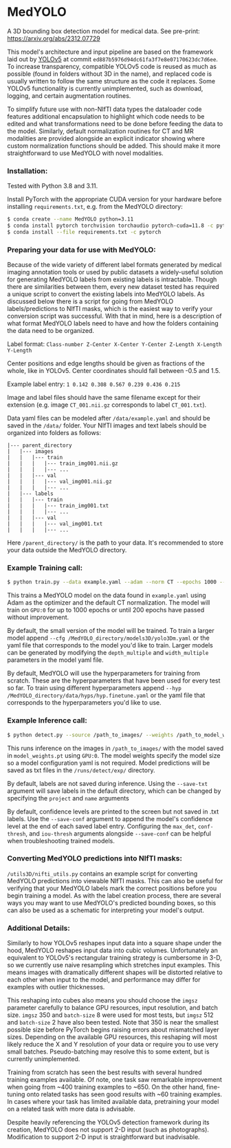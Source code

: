 # MedYOLO

A 3D bounding box detection model for medical data.
See pre-print: https://arxiv.org/abs/2312.07729

This model's architecture and input pipeline are based on the framework laid out by [YOLOv5](https://github.com/ultralytics/yolov5) at commit `ed887b5976d94dc61fa3f7e8e07170623dc7d6ee`.
To increase transparency, compatible YOLOv5 code is reused as much as possible (found in folders without 3D in the name), and replaced code is usually written to follow the same structure as the code it replaces.
Some YOLOv5 functionality is currently unimplemented, such as download, logging, and certain augmentation routines.

To simplify future use with non-NIfTI data types the dataloader code features additional encapsulation to highlight which code needs to be edited and what transformations need to be done before feeding the data to the model.
Similarly, default normalization routines for CT and MR modalities are provided alongside an explicit indicator showing where custom normalization functions should be added.
This should make it more straightforward to use MedYOLO with novel modalities. 

### Installation:

Tested with Python 3.8 and 3.11.

Install PyTorch with the appropriate CUDA version for your hardware before installing `requirements.txt`, e.g. from the MedYOLO directory:

```bash
$ conda create --name MedYOLO python=3.11
$ conda install pytorch torchvision torchaudio pytorch-cuda=11.8 -c pytorch -c nvidia
$ conda install --file requirements.txt -c pytorch
```

### Preparing your data for use with MedYOLO:

Because of the wide variety of different label formats generated by medical imaging annotation tools or used by public datasets a widely-useful solution for generating MedYOLO labels from existing labels is intractable.
Though there are similarities between them, every new dataset tested has required a unique script to convert the existing labels into MedYOLO labels.
As discussed below there is a script for going from MedYOLO labels/predictions to NIfTI masks, which is the easiest way to verify your conversion script was successful.
With that in mind, here is a description of what format MedYOLO labels need to have and how the folders containing the data need to be organized.

Label format: `Class-number Z-Center X-Center Y-Center Z-Length X-Length Y-Length`

Center positions and edge lengths should be given as fractions of the whole, like in YOLOv5.
Center coordinates should fall between -0.5 and 1.5.

Example label entry: `1 0.142 0.308 0.567 0.239 0.436 0.215`

Image and label files should have the same filename except for their extension (e.g. image `CT_001.nii.gz` corresponds to label `CT_001.txt`).

Data yaml files can be modeled after `/data/example.yaml` and should be saved in the `/data/` folder.
Your NIfTI images and text labels should be organized into folders as follows:

```
|--- parent_directory
|   |--- images
|   |   |--- train
|   |   |   |--- train_img001.nii.gz
|   |   |   |--- ...
|   |   |--- val
|   |   |   |--- val_img001.nii.gz
|   |   |   |--- ...
|   |--- labels
|   |   |--- train
|   |   |   |--- train_img001.txt
|   |   |   |--- ...
|   |   |--- val
|   |   |   |--- val_img001.txt
|   |   |   |--- ...
```

Here `/parent_directory/` is the path to your data.
It's recommended to store your data outside the MedYOLO directory.

### Example Training call:

```bash
$ python train.py --data example.yaml --adam --norm CT --epochs 1000 --patience 200 --device 0
```

This trains a MedYOLO model on the data found in `example.yaml` using Adam as the optimizer and the default CT normalization.
The model will train on `GPU:0` for up to 1000 epochs or until 200 epochs have passed without improvement.

By default, the small version of the model will be trained.
To train a larger model append `--cfg /MedYOLO_directory/models3D/yolo3Dm.yaml` or the yaml file that corresponds to the model you'd like to train.
Larger models can be generated by modifying the `depth_multiple` and `width_multiple` parameters in the model yaml file.

By default, MedYOLO will use the hyperparameters for training from scratch.
These are the hyperparameters that have been used for every test so far.
To train using different hyperparameters append `--hyp /MedYOLO_directory/data/hyps/hyp.finetune.yaml` or the yaml file that corresponds to the hyperparameters you'd like to use.

### Example Inference call:

```bash
$ python detect.py --source /path_to_images/ --weights /path_to_model_weights/model_weights.pt --device 0 --save-txt
```

This runs inference on the images in `/path_to_images/` with the model saved in `model_weights.pt` using `GPU:0`.
The model weights specify the model size so a model configuration yaml is not required.
Model predictions will be saved as txt files in the `/runs/detect/exp/` directory.

By default, labels are not saved during inference.
Using the `--save-txt` argument will save labels in the default directory, which can be changed by specifying the `project` and `name` arguments

By default, confidence levels are printed to the screen but not saved in .txt labels.
Use the `--save-conf` argument to append the model's confidence level at the end of each saved label entry.
Configuring the `max_det`, `conf-thresh`, and `iou-thresh` arguments alongside `--save-conf` can be helpful when troubleshooting trained models.

### Converting MedYOLO predictions into NIfTI masks:

`/utils3D/nifti_utils.py` contains an example script for converting MedYOLO predictions into viewable NIfTI masks.
This can also be useful for verifying that your MedYOLO labels mark the correct positions before you begin training a model.
As with the label creation process, there are several ways you may want to use MedYOLO's predicted bounding boxes, so this can also be used as a schematic for interpreting your model's output.

### Additional Details:

Similarly to how YOLOv5 reshapes input data into a square shape under the hood, MedYOLO reshapes input data into cubic volumes.
Unfortunately an equivalent to YOLOv5's rectangular training strategy is cumbersome in 3-D, so we currently use naive resampling which stretches input examples.
This means images with dramatically different shapes will be distorted relative to each other when input to the model, and performance may differ for examples with outlier thicknesses.

This reshaping into cubes also means you should choose the `imgsz` parameter carefully to balance GPU resources, input resolution, and batch size.
`imgsz` 350 and `batch-size` 8 were used for most tests, but `imgsz` 512 and `batch-size` 2 have also been tested.
Note that 350 is near the smallest possible size before PyTorch begins raising errors about mismatched layer sizes.
Depending on the available GPU resources, this reshaping will most likely reduce the X and Y resolution of your data or require you to use very small batches.
Pseudo-batching may resolve this to some extent, but is currently unimplemented.

Training from scratch has seen the best results with several hundred training examples available.
Of note, one task saw remarkable improvement when going from ~400 training examples to ~650. 
On the other hand, fine-tuning onto related tasks has seen good results with ~60 training examples.
In cases where your task has limited available data, pretraining your model on a related task with more data is advisable.

Despite heavily referencing the YOLOv5 detection framework during its creation, MedYOLO does not support 2-D input (such as photographs).
Modification to support 2-D input is straightforward but inadvisable.
